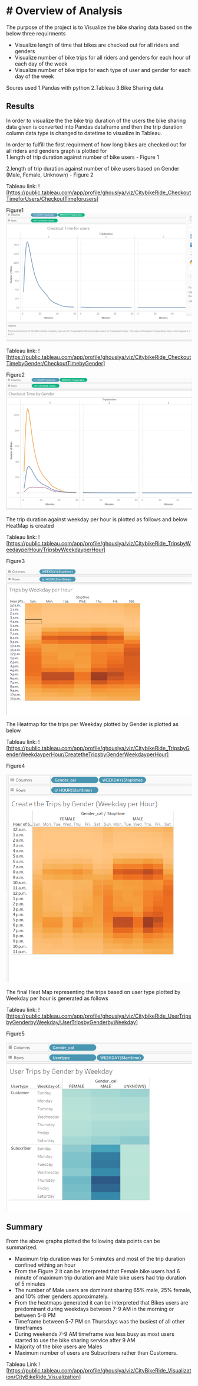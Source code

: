 # # Overview of Analysis

The purpose of the project is to Visualize the bike sharing data based on the below three requirments

- Visualize length of time that bikes are checked out for all riders and genders
- Visualize number of bike trips for all riders and genders for each hour of each day of the week
- Visualize number of bike trips for each type of user and gender for each day of the week

Soures used
1.Pandas with python
2.Tableau
3.Bike Sharing data

## Results

In order to visualize the the bike trip duration of the users the bike sharing data given is converted into Pandas dataframe and then the trip duration column data type is changed to datetime to visualize in Tableau.

In order to fulfill the first requirment of how long bikes are checked out for all riders and genders graph is plotted for  
1.length of trip duration against number of bike users - Figure 1

2.length of trip duration against number of bike users based on Gender (Male, Female, Unknown) - Figure 2

Tableau link: ![https://public.tableau.com/app/profile/ghousiya/viz/CitybikeRide_CheckoutTimeforUsers/CheckoutTimeforusers]

Figure1
![Chekout Time for Users](Module%20Challenge/Images/Chekout%20Time%20for%20Users.png)


Tableau link: ![https://public.tableau.com/app/profile/ghousiya/viz/CitybikeRide_CheckoutTimebyGender/CheckoutTimebyGender]

Figure2
![Chekout Time for Users](Module%20Challenge/Images/Chekout%20Time%20by%20Gender.png)



The trip duration against weekday per hour is plotted as follows and below HeatMap is created

Tableau link: ![https://public.tableau.com/app/profile/ghousiya/viz/CitybikeRide_TripsbyWeedayperHour/TripsbyWeekdayperHour]

Figure3

![Trips by Weekday per hour](Module%20Challenge/Images/Trips%20by%20Weekday%20per%20hour.png)

The Heatmap for the trips per Weekday plotted by Gender is plotted as below

Tableau link: ![https://public.tableau.com/app/profile/ghousiya/viz/CitybikeRide_TripsbyGenderWeekdayperHour/CreatetheTripsbyGenderWeekdayperHour]

Figure4

![Trips by Weekday per hour by Gender](Module%20Challenge/Images/Trips%20by%20Weekday%20per%20hour%20by%20Gender.png)


The final Heat Map representing the trips based on user type plotted by Weekday per hour is generated as follows

Tableau link: ![https://public.tableau.com/app/profile/ghousiya/viz/CitybikeRide_UserTripsbyGenderbyWeekday/UserTripsbyGenderbyWeekday]

Figure5

![Trips by Weekday per hour by Gender_user type](Module%20Challenge/Images/Trips%20by%20Weekday%20per%20hour%20by%20Gender_user%20type.png)


## Summary

From the above graphs plotted the following data points can be summarized.

- Maximum trip duration was for 5 minutes and most of the trip duration confined withing an hour
- From the Figure 2 it can be interpreted that Female bike users had 6 minute of maximum trip duration and 
  Male bike users had trip duration of 5 minutes
- The number of Male users are dominant sharing 65% male, 25% female, and 10% other genders approximately.
- From the heatmaps generated it can be interpreted that Bikes users are predominant during weekdays between  7-9 AM in the morning or between 5-8 PM
- Timeframe between 5-7 PM on Thursdays was the busiest of all other timeframes
- During weekends 7-9 AM timeframe was less busy as most users started to use the bike sharing service after 9 AM
- Majority of the bike users are Males
- Maximum number of users are Subscribers rather than Customers. 


Tableau Link
![https://public.tableau.com/app/profile/ghousiya/viz/CityBikeRide_Visualization/CityBikeRide_Visualization]
